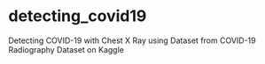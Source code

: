 # detecting_covid19
Detecting COVID-19 with Chest X Ray using 
Dataset from COVID-19 Radiography Dataset on Kaggle
